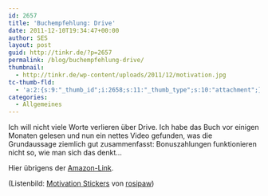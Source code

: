 ```yaml
---
id: 2657
title: 'Buchempfehlung: Drive'
date: 2011-12-10T19:34:47+00:00
author: SES
layout: post
guid: http://tinkr.de/?p=2657
permalink: /blog/buchempfehlung-drive/
thumbnail:
  - http://tinkr.de/wp-content/uploads/2011/12/motivation.jpg
tc-thumb-fld:
  - 'a:2:{s:9:"_thumb_id";i:2658;s:11:"_thumb_type";s:10:"attachment";}'
categories:
  - Allgemeines
---
```

Ich will nicht viele Worte verlieren über Drive. Ich habe das Buch vor einigen Monaten gelesen und nun ein nettes Video gefunden, was die Grundaussage ziemlich gut zusammenfasst: Bonuszahlungen funktionieren nicht so, wie man sich das denkt&#8230;



Hier übrigens der [Amazon-Link](http://www.amazon.de/Drive-Surprising-Truth-About-Motivates/dp/184767769X/ref=sr_1_1?s=books-intl-de&ie=UTF8&qid=1323541671&sr=1-1).

(Listenbild: [Motivation Stickers](http://www.flickr.com/photos/rosipaw/4459459461/) von [rosipaw](http://www.flickr.com/photos/rosipaw/))
